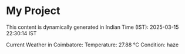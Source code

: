 # My Project

This content is dynamically generated in Indian Time (IST): 2025-03-15 22:30:14 IST


Current Weather in Coimbatore:
Temperature: 27.88 °C
Condition: haze
